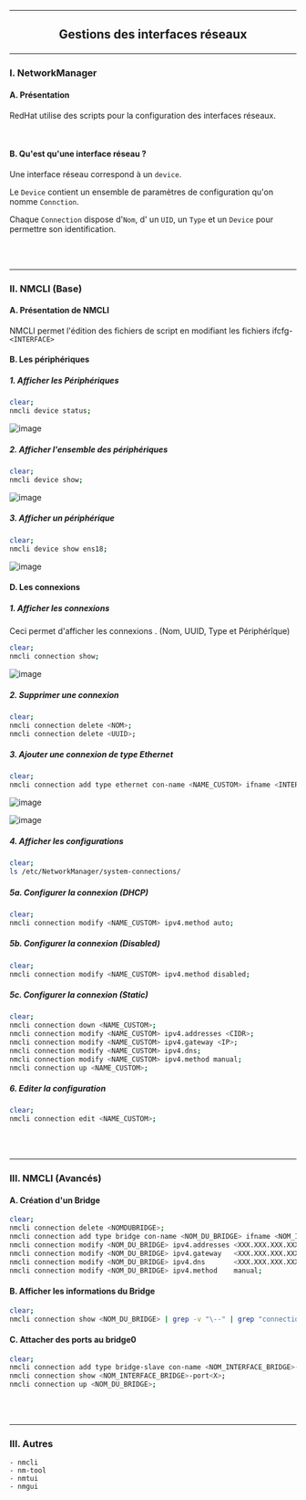 ------------------------------------------------------------------------------------------------------------------------------------------------------------------------------------
## <p align='center'> Gestions des interfaces réseaux </p>

------------------------------------------------------------------------------------------------------------------------------------------------------------------------------------
### I. NetworkManager
#### A. Présentation
RedHat utilise des scripts pour la configuration des interfaces réseaux.

<br />

#### B. Qu'est qu'une interface réseau ?
Une interface réseau correspond à un `device`. 

Le `Device` contient un ensemble de paramètres de configuration qu'on nomme `Connction`.

Chaque `Connection` dispose d'`Nom`, d' un `UID`, un `Type` et un `Device` pour permettre son identification.

<br />
<br />

------------------------------------------------------------------------------------------------------------------------------------------------------------------------------------
### II. NMCLI (Base)
#### A. Présentation de NMCLI
NMCLI permet l'édition des fichiers de script en modifiant les fichiers ifcfg-`<INTERFACE>`

#### B. Les périphériques
##### 1. Afficher les Périphériques
```bash
clear;
nmcli device status;
```
![image](https://github.com/user-attachments/assets/f8bf74a5-9ddd-427b-b906-018e65151663)

##### 2. Afficher l'ensemble des périphériques
```bash
clear;
nmcli device show;
```
![image](https://github.com/user-attachments/assets/46b4e3c7-dfd4-4134-9629-ec0d1f6ceb2c)

##### 3. Afficher un périphérique
```bash
clear;
nmcli device show ens18;
```
![image](https://github.com/user-attachments/assets/8e70b094-f636-4df0-bf90-f2251590bd1c)


#### D. Les connexions
##### 1. Afficher les connexions
Ceci permet d'afficher les connexions . (Nom, UUID, Type et Périphérîque)
```bash
clear;
nmcli connection show;
```
![image](https://github.com/user-attachments/assets/cf16a6bd-0616-41b4-91ab-751aa3f6cd43)

##### 2. Supprimer une connexion
```bash
clear;
nmcli connection delete <NOM>;
nmcli connection delete <UUID>;
```

##### 3. Ajouter une connexion de type Ethernet

```bash
clear;
nmcli connection add type ethernet con-name <NAME_CUSTOM> ifname <INTERFACE>;
```

![image](https://github.com/user-attachments/assets/918bc729-24af-4a9c-a37e-856d705e102d)

![image](https://github.com/user-attachments/assets/6c2ea1db-a934-4bbd-b6e5-b96596a1f7a3)

##### 4. Afficher les configurations
```bash
clear;
ls /etc/NetworkManager/system-connections/
```
##### 5a. Configurer la connexion (DHCP)
```bash
clear;
nmcli connection modify <NAME_CUSTOM> ipv4.method auto;
```

##### 5b. Configurer la connexion (Disabled)
```bash
clear;
nmcli connection modify <NAME_CUSTOM> ipv4.method disabled;
```

##### 5c. Configurer la connexion (Static)
```bash
clear;
nmcli connection down <NAME_CUSTOM>;
nmcli connection modify <NAME_CUSTOM> ipv4.addresses <CIDR>;
nmcli connection modify <NAME_CUSTOM> ipv4.gateway <IP>;
nmcli connection modify <NAME_CUSTOM> ipv4.dns;
nmcli connection modify <NAME_CUSTOM> ipv4.method manual;
nmcli connection up <NAME_CUSTOM>;
```

##### 6. Editer la configuration
```bash
clear;
nmcli connection edit <NAME_CUSTOM>;
```

<br />
<br />

------------------------------------------------------------------------------------------------------------------------------------------------------------------------------------
### III. NMCLI (Avancés)
#### A. Création d'un Bridge
```bash
clear;
nmcli connection delete <NOMDUBRIDGE>;
nmcli connection add type bridge con-name <NOM_DU_BRIDGE> ifname <NOM_INTERFACE_BRIDGE>;
nmcli connection modify <NOM_DU_BRIDGE> ipv4.addresses <XXX.XXX.XXX.XXX/YY>;
nmcli connection modify <NOM_DU_BRIDGE> ipv4.gateway   <XXX.XXX.XXX.XXX>;
nmcli connection modify <NOM_DU_BRIDGE> ipv4.dns       <XXX.XXX.XXX.XXX>;
nmcli connection modify <NOM_DU_BRIDGE> ipv4.method    manual;
```
#### B. Afficher les informations du Bridge
```bash
clear;
nmcli connection show <NOM_DU_BRIDGE> | grep -v "\--" | grep "connection\|ipv4";  
```

#### C. Attacher des ports au bridge0
```bash
clear;
nmcli connection add type bridge-slave con-name <NOM_INTERFACE_BRIDGE>-port<X> ifname <INTERFACE_ATTACHER> master <NOM_DU_BRIDGE>;
nmcli connection show <NOM_INTERFACE_BRIDGE>-port<X>;
nmcli connection up <NOM_DU_BRIDGE>;
```

<br />
<br />



------------------------------------------------------------------------------------------------------------------------------------------------------------------------------------
### III. Autres
```
- nmcli
- nm-tool
- nmtui
- nmgui
```


<br />
<br />
